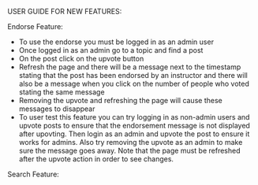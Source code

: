USER GUIDE FOR NEW FEATURES:

Endorse Feature:
- To use the endorse you must be logged in as an admin user
- Once logged in as an admin go to a topic and find a post
- On the post click on the upvote button
- Refresh the page and there will be a message next to the timestamp stating 
  that the post has been endorsed by an instructor and there will also be a 
  message when you click on the number of people who voted stating the same
  message
- Removing the upvote and refreshing the page will cause these messages to 
  disappear
- To user test this feature you can try logging in as non-admin users and 
  upvote posts to ensure that the endorsement message is not displayed after
  upovting.  Then login as an admin and upvote the post to ensure it works 
  for admins.  Also try removing the upvote as an admin to make sure the 
  message goes away.  Note that the page must be refreshed after the upvote
  action in order to see changes.

Search Feature: